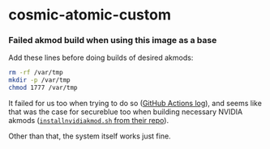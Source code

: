 # cosmic-atomic-custom

### Failed akmod build when using this image as a base

Add these lines before doing builds of desired akmods:

```bash
rm -rf /var/tmp
mkdir -p /var/tmp
chmod 1777 /var/tmp
```

It failed for us too when trying to do so ([GitHub Actions log](https://github.com/Cosmium-OS/Cosmium/actions/runs/18039795497/job/51338161434#step:2:3059)), and seems like that was the case for secureblue too when building necessary NVIDIA akmods ([`installnvidiakmod.sh` from their repo](https://github.com/secureblue/secureblue/blob/b513e8e565c9b9d32913cf3992272155e5f7f558/files/scripts/installnvidiakmod.sh#L18)).

Other than that, the system itself works just fine.
